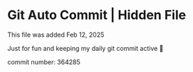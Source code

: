 # Git Auto Commit | Hidden File

This file was added Feb 12, 2025

Just for fun and keeping my daily git commit active 🤪

commit number: 364285
